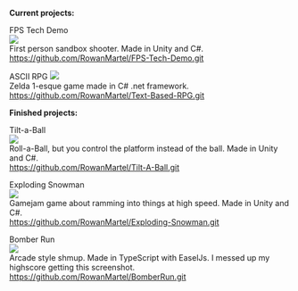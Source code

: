 __Current projects:__

FPS Tech Demo<br>
![](https://cdn.discordapp.com/attachments/1084588666095157392/1084588714824581250/fps.png)<br>
First person sandbox shooter. Made in Unity and C#.<br>
https://github.com/RowanMartel/FPS-Tech-Demo.git

ASCII RPG
![](https://cdn.discordapp.com/attachments/1084588666095157392/1088802650142806016/image.png)<br>
Zelda 1-esque game made in C# .net framework.<br>
https://github.com/RowanMartel/Text-Based-RPG.git

__Finished projects:__

Tilt-a-Ball<br>
![](https://cdn.discordapp.com/attachments/1084588666095157392/1084599274169442415/image.png)<br>
Roll-a-Ball, but you control the platform instead of the ball. Made in Unity and C#.<br>
https://github.com/RowanMartel/Tilt-A-Ball.git

Exploding Snowman<br>
![](https://cdn.discordapp.com/attachments/1084588666095157392/1084602226267398305/image.png)<br>
Gamejam game about ramming into things at high speed. Made in Unity and C#.<br>
https://github.com/RowanMartel/Exploding-Snowman.git

Bomber Run<br>
![](https://cdn.discordapp.com/attachments/1084588666095157392/1088801142298906644/image.png)<br>
Arcade style shmup. Made in TypeScript with EaselJs. I messed up my highscore getting this screenshot.<br>
https://github.com/RowanMartel/BomberRun.git
